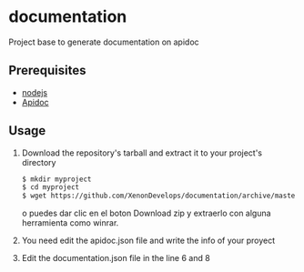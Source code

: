 # documentation
Project base to generate documentation on apidoc

## Prerequisites
+ [nodejs](https://nodejs.org/)
+ [Apidoc](http://apidocjs.com/)


## Usage
1. Download the repository's tarball and extract it to your project's directory

    ```bash
    $ mkdir myproject
    $ cd myproject
    $ wget https://github.com/XenonDevelops/documentation/archive/master.tar.gz -O - | tar -xz --strip 1
    ```
    o puedes dar clic en el boton Download zip y extraerlo con alguna herramienta como winrar.

2. You need edit the apidoc.json file and write the info of your proyect
3. Edit the documentation.json file in the line 6 and 8
